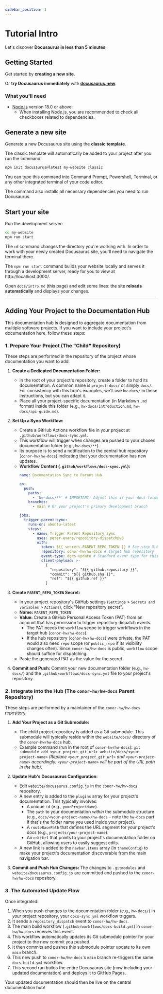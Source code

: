 ```yaml
---
sidebar_position: 1
---
```


# Tutorial Intro

Let's discover **Docusaurus in less than 5 minutes**.

## Getting Started

Get started by **creating a new site**.

Or **try Docusaurus immediately** with **[docusaurus.new](https://docusaurus.new)**.

### What you'll need

- [Node.js](https://nodejs.org/en/download/) version 18.0 or above:
  - When installing Node.js, you are recommended to check all checkboxes related to dependencies.

## Generate a new site

Generate a new Docusaurus site using the **classic template**.

The classic template will automatically be added to your project after you run the command:

```bash
npm init docusaurus@latest my-website classic
```

You can type this command into Command Prompt, Powershell, Terminal, or any other integrated terminal of your code editor.

The command also installs all necessary dependencies you need to run Docusaurus.

## Start your site

Run the development server:

```bash
cd my-website
npm run start
```

The `cd` command changes the directory you're working with. In order to work with your newly created Docusaurus site, you'll need to navigate the terminal there.

The `npm run start` command builds your website locally and serves it through a development server, ready for you to view at http://localhost:3000/.

Open `docs/intro.md` (this page) and edit some lines: the site **reloads automatically** and displays your changes.

---

## Adding Your Project to the Documentation Hub

This documentation hub is designed to aggregate documentation from multiple software projects. If you want to include your project's documentation here, follow these steps:

### 1. Prepare Your Project (The "Child" Repository)

These steps are performed in the repository of the project whose documentation you want to add.

1.  **Create a Dedicated Documentation Folder:**
    *   In the root of your project's repository, create a folder to hold its documentation. A common name is `project-docs/` or simply `docs/`. For consistency with this hub's examples, we'll use `hw-docs/` in these instructions, but you can adapt it.
    *   Place all your project-specific documentation (in Markdown `.md` format) inside this folder (e.g., `hw-docs/introduction.md`, `hw-docs/api-guide.md`).

2.  **Set Up a Sync Workflow:**
    *   Create a GitHub Actions workflow file in your project at `.github/workflows/docs-sync.yml`.
    *   This workflow will trigger when changes are pushed to your chosen documentation folder (e.g., `hw-docs/**`).
    *   Its purpose is to send a notification to the central hub repository (`conor-hw/hw-docs`) indicating that your documentation has new updates.
    *   **Workflow Content (`.github/workflows/docs-sync.yml`):**
        ```yaml
        name: Documentation Sync to Parent Hub

        on:
          push:
            paths:
              - 'hw-docs/**' # IMPORTANT: Adjust this if your docs folder is named differently
            branches:
              - main # Or your project's primary development branch

        jobs:
          trigger-parent-sync:
            runs-on: ubuntu-latest
            steps:
              - name: Trigger Parent Repository Sync
                uses: peter-evans/repository-dispatch@v3
                with:
                  token: ${{ secrets.PARENT_REPO_TOKEN }} # See step 3 below
                  repository: conor-hw/hw-docs # Target hub repository
                  event-type: docs-update # Standard event type for this hub
                  client-payload: >-
                    {
                      "repository": "${{ github.repository }}",
                      "commit": "${{ github.sha }}",
                      "ref": "${{ github.ref }}"
                    }
        ```

3.  **Create `PARENT_REPO_TOKEN` Secret:**
    *   In your project repository's GitHub settings (`Settings` > `Secrets and variables` > `Actions`), click "New repository secret".
    *   **Name:** `PARENT_REPO_TOKEN`
    *   **Value:** Create a GitHub Personal Access Token (PAT) from an account that has permission to trigger repository dispatch events.
        *   The PAT needs the `workflow` scope to trigger workflows in the target hub (`conor-hw/hw-docs`).
        *   If the hub repository (`conor-hw/hw-docs`) were private, the PAT would also need `repo` scope (or `public_repo` if its visibility changes often). Since `conor-hw/hw-docs` is public, `workflow` scope should suffice for dispatching.
    *   Paste the generated PAT as the value for the secret.

4.  **Commit and Push:** Commit your new documentation folder (e.g., `hw-docs/`) and the `.github/workflows/docs-sync.yml` file to your project's repository.

### 2. Integrate into the Hub (The `conor-hw/hw-docs` Parent Repository)

These steps are performed by a maintainer of the `conor-hw/hw-docs` repository.

1.  **Add Your Project as a Git Submodule:**
    *   The child project repository is added as a Git submodule. This submodule will typically reside within the `website/docs/` directory of the `conor-hw/hw-docs` hub.
    *   Example command (run in the root of `conor-hw/hw-docs`):
        `git submodule add <your_project_git_url> website/docs/<your-project-name>`
        *(Replace `<your_project_git_url>` and `<your-project-name>` accordingly. `<your-project-name>` will be part of the URL path in the hub).*

2.  **Update Hub's Docusaurus Configuration:**
    *   Edit `website/docusaurus.config.js` in the `conor-hw/hw-docs` repository.
    *   A new entry is added to the `plugins` array for your project's documentation. This typically involves:
        *   A unique `id` (e.g., `yourProjectName`).
        *   The `path` to your documentation *within* the submodule structure (e.g., `docs/<your-project-name>/hw-docs` – note the `hw-docs` part if that's the folder name you used inside your project).
        *   A `routeBasePath` that defines the URL segment for your project's docs (e.g., `projects/your-project-name`).
        *   An `editUrl` that points to your project's documentation folder on GitHub, allowing users to easily suggest edits.
    *   A new link is added to the `navbar.items` array (in `themeConfig`) to make your project's documentation discoverable from the main navigation bar.

3.  **Commit and Push Hub Changes:** The changes to `.gitmodules` and `website/docusaurus.config.js` are committed and pushed to the `conor-hw/hw-docs` repository.

### 3. The Automated Update Flow

Once integrated:
1.  When you push changes to the documentation folder (e.g., `hw-docs/`) in *your* project repository, your `docs-sync.yml` workflow triggers.
2.  It sends a `repository_dispatch` event to `conor-hw/hw-docs`.
3.  The main build workflow (`.github/workflows/docs-build.yml`) in `conor-hw/hw-docs` receives this event.
4.  This workflow automatically updates its Git submodule pointer for your project to the new commit you pushed.
5.  It then commits and pushes this submodule pointer update to its own `main` branch.
6.  This new push to `conor-hw/hw-docs`'s `main` branch re-triggers the same `docs-build.yml` workflow.
7.  This second run builds the entire Docusaurus site (now including your updated documentation) and deploys it to GitHub Pages.

Your updated documentation should then be live on the central documentation hub!
